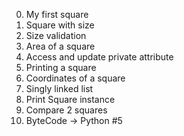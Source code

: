 0. My first square
1. Square with size
2. Size validation
3. Area of a square
4. Access and update private attribute
5. Printing a square
6. Coordinates of a square
100. Singly linked list
101. Print Square instance
102. Compare 2 squares
103. ByteCode -> Python #5
